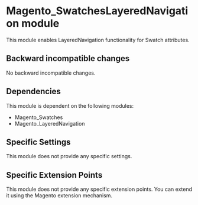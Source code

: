 # Magento_SwatchesLayeredNavigation module

This module enables LayeredNavigation functionality for Swatch attributes.

## Backward incompatible changes

No backward incompatible changes.

## Dependencies

This module is dependent on the following modules:

- Magento_Swatches
- Magento_LayeredNavigation

## Specific Settings

This module does not provide any specific settings.

## Specific Extension Points

This module does not provide any specific extension points. You can extend it using the Magento extension mechanism.
